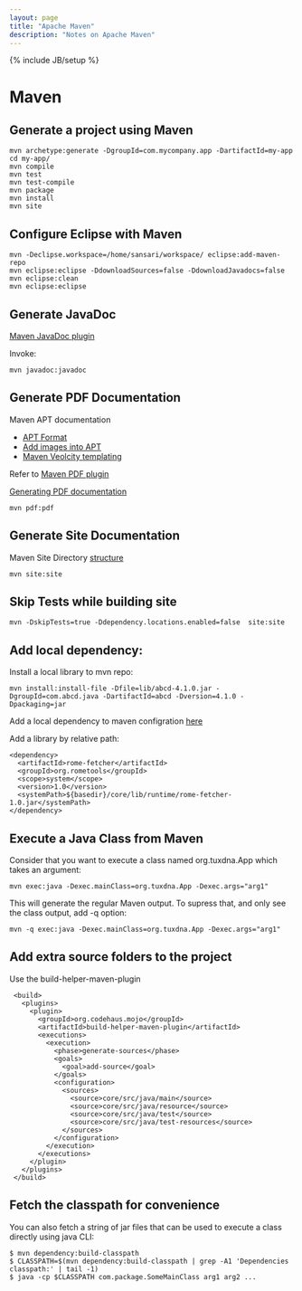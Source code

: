 ```yaml
---
layout: page
title: "Apache Maven"
description: "Notes on Apache Maven"
---
```


{% include JB/setup %}


# Maven

## Generate a project using Maven

    mvn archetype:generate -DgroupId=com.mycompany.app -DartifactId=my-app
    cd my-app/
    mvn compile
    mvn test
    mvn test-compile
    mvn package
    mvn install
    mvn site
    

## Configure Eclipse with Maven

    mvn -Declipse.workspace=/home/sansari/workspace/ eclipse:add-maven-repo
    mvn eclipse:eclipse -DdownloadSources=false -DdownloadJavadocs=false
    mvn eclipse:clean
    mvn eclipse:eclipse
    
## Generate JavaDoc

[Maven JavaDoc plugin](http://maven.apache.org/plugins/maven-javadoc-plugin/)

Invoke:
 
    mvn javadoc:javadoc 

## Generate PDF Documentation


Maven APT documentation 

 * [APT Format](http://maven.apache.org/doxia/references/apt-format.html)
 * [Add images into APT](http://maven.apache.org/doxia/references/doxia-apt.html#Figure_extensions)
 * [Maven Veolcity templating](http://velocity.apache.org/site/tools/velocity-site-doxia-renderer/index.html)

Refer to [Maven PDF plugin](http://maven.apache.org/plugins/maven-pdf-plugin/usage.html)

[Generating PDF documentation](http://maven.apache.org/plugins/maven-pdf-plugin/)

    mvn pdf:pdf         

## Generate Site Documentation

Maven Site Directory [structure](http://www.sonatype.com/books/mvnref-book/reference/site-generation-sect-dir-struct.html)

    mvn site:site
    
## Skip Tests while building site
    
    mvn -DskipTests=true -Ddependency.locations.enabled=false  site:site

## Add local dependency:

Install a local library to mvn repo:

    mvn install:install-file -Dfile=lib/abcd-4.1.0.jar -DgroupId=com.abcd.java -DartifactId=abcd -Dversion=4.1.0 -Dpackaging=jar

Add a local dependency to maven configration [here](http://www.mkyong.com/maven/how-to-include-library-manully-into-maven-local-repository/)

Add a library by relative path:

    <dependency>
      <artifactId>rome-fetcher</artifactId>
      <groupId>org.rometools</groupId>
      <scope>system</scope>
      <version>1.0</version>
      <systemPath>${basedir}/core/lib/runtime/rome-fetcher-1.0.jar</systemPath>
    </dependency>


## Execute a Java Class from Maven

Consider that you want to execute a class named org.tuxdna.App which takes an argument:

    mvn exec:java -Dexec.mainClass=org.tuxdna.App -Dexec.args="arg1"
    

This will generate the regular Maven output. To supress that, and only see the class output, add -q option:

    mvn -q exec:java -Dexec.mainClass=org.tuxdna.App -Dexec.args="arg1"

## Add extra source folders to the project

Use the build-helper-maven-plugin

     <build>
       <plugins>
         <plugin>
           <groupId>org.codehaus.mojo</groupId>
           <artifactId>build-helper-maven-plugin</artifactId>
           <executions>
             <execution>
               <phase>generate-sources</phase>
               <goals>
                 <goal>add-source</goal>
               </goals>
               <configuration>
                 <sources>
                   <source>core/src/java/main</source>
                   <source>core/src/java/resource</source>
                   <source>core/src/java/test</source>
                   <source>core/src/java/test-resources</source>
                 </sources>
               </configuration>
             </execution>
           </executions>
         </plugin>
       </plugins>
     </build>

## Fetch the classpath for convenience

You can also fetch a string of jar files that can be used to execute a class directly using java CLI:

    $ mvn dependency:build-classpath
	$ CLASSPATH=$(mvn dependency:build-classpath | grep -A1 'Dependencies classpath:' | tail -1)
    $ java -cp $CLASSPATH com.package.SomeMainClass arg1 arg2 ...
	
